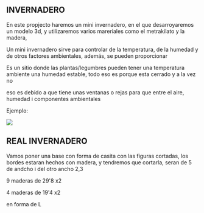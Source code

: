 ## INVERNADERO

En este propjecto haremos un mini invernadero, en el que desarroyaremos un modelo 3d, y utilizaremos varios mareriales como el metrakilato y la madera,

Un mini invernadero sirve para controlar de la temperatura, de la humedad y de otros factores ambientales, además, se pueden proporcionar

Es un sitio donde las plantas/legumbres pueden tener una temperatura ambiente una humedad estable, todo eso es porque esta cerrado y a la vez no

eso es debido a que tiene unas ventanas o rejas para que entre el aire, humedad i componentes ambientales

Ejemplo:

![](https://img.lionshome.es/img/product/v2-costway-mini-invernadero-de-madera-protector-elevado-para-ma:V1BkZkpxampJM2RSWVFZd01XejcrSGtqbnFnNHovaG16bmxTZ1hTaWZQdUd1OVRmczl0UjdSN3piQWFXMStPWERMb0dEaGJTVWI4TXFQZnZFZ3NxcVE9PQ==)

## REAL INVERNADERO

Vamos poner una base con forma de casita con las figuras cortadas, los bordes estaran hechos con madera, y tendremos que cortarla, seran de 5 de andcho i del otro ancho 2,3

9 maderas de 29'8 x2

4 maderas de 19'4 x2

en forma de L





